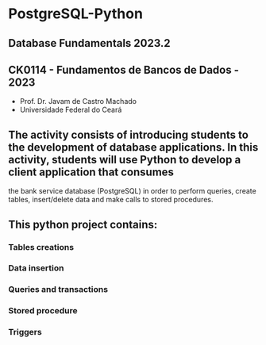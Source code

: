 # PostgreSQL-Python
## Database Fundamentals 2023.2
## CK0114 - Fundamentos de Bancos de Dados - 2023
- Prof. Dr. Javam de Castro Machado
- Universidade Federal do Ceará

## The activity consists of introducing students to the development of database applications. In this activity, students will use Python to develop a client application that consumes 
the bank service database (PostgreSQL) in order to perform queries, create tables, insert/delete data and make calls to stored procedures.

## This python project contains:
### Tables creations
### Data insertion
### Queries and transactions
### Stored procedure
### Triggers
